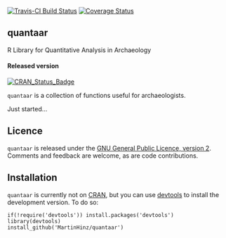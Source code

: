 [![Travis-CI Build Status](https://travis-ci.org/MartinHinz/quantaar.svg?branch=master)](https://travis-ci.org/MartinHinz/quantaar) [![Coverage Status](https://img.shields.io/codecov/c/github/MartinHinz/quantaar/master.svg)](https://codecov.io/github/MartinHinz/quantaar?branch=master)

quantaar
--------

R Library for Quantitative Analysis in Archaeology

#### Released version

[![CRAN\_Status\_Badge](http://www.r-pkg.org/badges/version/roxcal)](http://cran.r-project.org/package=roxcal)

`quantaar` is a collection of functions useful for archaeologists.

Just started...

Licence
-------

`quantaar` is released under the [GNU General Public Licence, version 2](http://www.r-project.org/Licenses/GPL-2). Comments and feedback are welcome, as are code contributions.

Installation
------------

`quantaar` is currently not on [CRAN](http://cran.r-project.org/), but you can use [devtools](http://cran.r-project.org/web/packages/devtools/index.html) to install the development version. To do so:

    if(!require('devtools')) install.packages('devtools')
    library(devtools)
    install_github('MartinHinz/quantaar')
